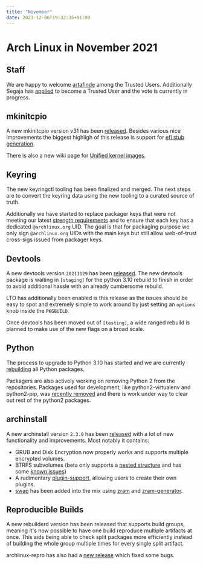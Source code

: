 ```yaml
---
title: "November"
date: 2021-12-06T19:32:35+01:00
---
```


# Arch Linux in November 2021

## Staff

We are happy to welcome [artafinde][0] among the Trusted Users. Additionally
Segaja has [applied][1] to become a Trusted User and the vote is currently in
progress.

## mkinitcpio

A new mkinitcpio version v31 has been [released][2]. Besides various nice
improvements the biggest highligh of this release is support for [efi stub
generation][3].

There is also a new wiki page for [Unified kernel images][4].

## Keyring

The new keyringctl tooling has been finalized and merged. The next steps are to
convert the keyring data using the new tooling to a curated source of truth.

Additionally we have started to replace packager keys that were not meeting our
latest [strength requirements][5] and to ensure that each key has a dedicated
`@archlinux.org` UID. The goal is that for packaging purpose we only sign
`@archlinux.org` UIDs with the main keys but still allow web-of-trust cross-sigs
issued from packager keys.

## Devtools

A new devtools version `20211129` has been [released][6]. The new devtools
package is waiting in `[staging]` for the python 3.10 rebuild to finish in order
to avoid additional hassle with an already cumbersome rebuild.

LTO has additionally been enabled is this release as the issues should be easy
to spot and extremely simple to work around by just setting an `options` knob
inside the `PKGBUILD`.

Once devtools has been moved out of `[testing]`, a wide ranged rebuild is planned
to make use of the new flags on a broad scale.

## Python

The process to upgrade to Python 3.10 has started and we are currently
[rebuilding][7] all Python packages.

Packagers are also actively working on removing Python 2 from the repositories.
Packages used for development, like python2-virtualenv and python2-pip, was
[recently removed][8] and there is work under way to clear out rest of the
python2 packages.

## archinstall

A new archinstall version `2.3.0` has been [released][9] with a lot of new
functionality and improvements. Most notably it contains:

* GRUB and Disk Encryption now properly works and supports multiple encrypted
  volumes.
* BTRFS subvolumes (beta only supports a [nested structure][10] and has some
  [known issues][11])
* A rudimentary [plugin-support][12], allowing users to create their own plugins.
* [swap][13] has been added into the mix using [zram][14] and [zram-generator][15].

## Reproducible Builds

A new rebuilderd version has been released that supports build groups, meaning
it's now possible to have one build reproduce multiple artifacts at once. This
aids being able to check split packages more efficiently instead of building
the whole group multiple times for every single split artifact.

archlinux-repro has also had a [new release][16] which fixed some bugs.

[0]: https://lists.archlinux.org/pipermail/aur-general/2021-October/036617.html
[1]: https://lists.archlinux.org/pipermail/aur-general/2021-November/036672.htm
[2]: https://github.com/archlinux/mkinitcpio/releases/tag/v31
[3]: https://linderud.dev/blog/mkinitcpio-v31-and-uefi-stubs/
[4]: https://wiki.archlinux.org/title/Unified_kernel_image
[5]: https://gitlab.archlinux.org/archlinux/archlinux-keyring/-/wikis/best-practices
[6]: https://github.com/archlinux/devtools/releases/tag/20211129
[7]: https://lists.archlinux.org/pipermail/arch-dev-public/2021-November/030564.html
[8]: https://lists.archlinux.org/pipermail/arch-dev-public/2021-November/030555.html
[9]: https://gitlab.archlinux.org/archlinux/archinstall/-/tags/v2.3.0
[10]: https://btrfs.wiki.kernel.org/index.php/SysadminGuide#Nested
[11]: https://github.com/archlinux/archinstall/issues/718
[12]: https://github.com/archlinux/archinstall/blob/master/archinstall/lib/plugins.py
[13]: https://wiki.archlinux.org/title/Swap
[14]: https://www.kernel.org/doc/html/latest/admin-guide/blockdev/zram.html
[15]: https://wiki.archlinux.org/title/Swap#zram-generator
[16]: https://github.com/archlinux/archlinux-repro/releases/tag/20211205
